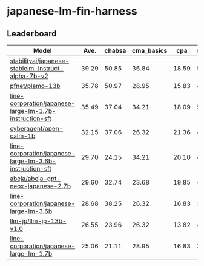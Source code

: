 # japanese-lm-fin-harness

## Leaderboard
<!-- lb start -->
| Model | Ave. | chabsa | cma_basics | cpa | security_sales_1 |
| --- | --- | --- | --- | --- | --- |
| [stabilityai/japanese-stablelm-instruct-alpha-7b-v2](https://huggingface.co/stabilityai/japanese-stablelm-instruct-alpha-7b-v2) | 39.29 | 50.85 | 36.84 | 18.59 | 50.88 |
| [pfnet/plamo-13b](https://huggingface.co/pfnet/plamo-13b) | 35.78 | 50.97 | 28.95 | 15.83 | 47.37 |
| [line-corporation/japanese-large-lm-1.7b-instruction-sft](https://huggingface.co/line-corporation/japanese-large-lm-1.7b-instruction-sft) | 35.49 | 37.04 | 34.21 | 18.09 | 52.63 |
| [cyberagent/open-calm-1b](https://huggingface.co/cyberagent/open-calm-1b) | 32.15 | 37.06 | 26.32 | 21.36 | 43.86 |
| [line-corporation/japanese-large-lm-3.6b-instruction-sft](https://huggingface.co/line-corporation/japanese-large-lm-3.6b-instruction-sft) | 29.70 | 24.15 | 34.21 | 20.10 | 40.35 |
| [abeja/abeja-gpt-neox-japanese-2.7b](https://huggingface.co/abeja/abeja-gpt-neox-japanese-2.7b) | 29.60 | 32.74 | 23.68 | 19.85 | 42.11 |
| [line-corporation/japanese-large-lm-3.6b](https://huggingface.co/line-corporation/japanese-large-lm-3.6b) | 28.68 | 38.25 | 26.32 | 16.83 | 33.33 |
| [llm-jp/llm-jp-13b-v1.0](https://huggingface.co/llm-jp/llm-jp-13b-v1.0) | 26.55 | 23.96 | 26.32 | 13.82 | 42.11 |
| [line-corporation/japanese-large-lm-1.7b](https://huggingface.co/line-corporation/japanese-large-lm-1.7b) | 25.06 | 21.11 | 28.95 | 16.83 | 33.33 |
<!-- lb end -->
